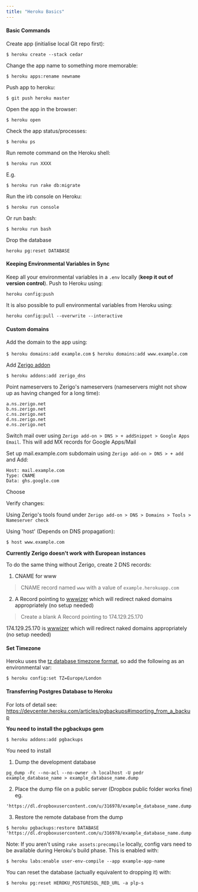 ```yaml
---
title: "Heroku Basics"
---
```


#### Basic Commands

Create app (initialise local Git repo first):

`$ heroku create --stack cedar`

Change the app name to something more memorable:

`$ heroku apps:rename newname`

Push app to heroku:

`$ git push heroku master`

Open the app in the browser:

`$ heroku open`

Check the app status/processes:

`$ heroku ps`

Run remote command on the Heroku shell:

`$ heroku run XXXX`

E.g.

`$ heroku run rake db:migrate`

Run the irb console on Heroku:

`$ heroku run console`

Or run bash:

`$ heroku run bash`

Drop the database

`heroku pg:reset DATABASE`

#### Keeping Environmental Variables in Sync

Keep all your environmental variables in a `.env` locally (**keep it out of version control**). Push to Heroku using:

```
heroku config:push
```

It is also possible to pull environmental variables from Heroku using:

```
heroku config:pull --overwrite --interactive
```

#### Custom domains

Add the domain to the app using:

`$ heroku domains:add example.com`
`$ heroku domains:add www.example.com`

Add [Zerigo addon](https://addons.heroku.com/zerigo_dns)

`$ heroku addons:add zerigo_dns`

Point nameservers to Zerigo's nameservers (nameservers might not show up as having changed for a long time):

```
a.ns.zerigo.net
b.ns.zerigo.net
c.ns.zerigo.net
d.ns.zerigo.net
e.ns.zerigo.net
```

Switch mail over using `Zerigo add-on > DNS > + addSnippet > Google Apps Email`. This will add MX records for Google Apps/Mail

Set up mail.example.com subdomain using `Zerigo add-on > DNS > + add` and Add:

```
Host: mail.example.com
Type: CNAME
Data: ghs.google.com
```

Choose

Verify changes:

Using Zerigo's tools found under `Zerigo add-on > DNS > Domains > Tools > Nameserver check`

Using 'host' (Depends on DNS propagation):

`$ host www.example.com`

**Currently Zerigo doesn't work with European instances**

To do the same thing without Zerigo, create 2 DNS records:

1. CNAME for www

> CNAME record named `www` with a value of `example.herokuapp.com`

2. A Record pointing to [wwwizer](http://wwwizer.com/naked-domain-redirect) which will redirect naked domains appropriately (no setup needed)

> Create a blank A Record pointing to 174.129.25.170 

174.129.25.170 is [wwwizer](http://wwwizer.com/naked-domain-redirect) which will redirect naked domains appropriately (no setup needed)

#### Set Timezone

Heroku uses the [tz database timezone format](http://en.wikipedia.org/wiki/List_of_tz_database_time_zones), so add the following as an environmental var:

```
$ heroku config:set TZ=Europe/London
```

#### Transferring Postgres Database to Heroku

For lots of detail see: https://devcenter.heroku.com/articles/pgbackups#importing_from_a_backup

**You need to install the pgbackups gem**

```
$ heroku addons:add pgbackups
```

You need to install 

1. Dump the development database

```
pg_dump -Fc --no-acl --no-owner -h localhost -U pedr example_database_name > example_database_name.dump
```

2. Place the dump file on a public server (Dropbox public folder works fine) eg.

```
'https://dl.dropboxusercontent.com/u/316978/example_database_name.dump'
```

3. Restore the remote database from the dump

```
$ heroku pgbackups:restore DATABASE 'https://dl.dropboxusercontent.com/u/316978/example_database_name.dump'
```

Note: If you aren't using `rake assets:precompile` locally, config vars need to be available during Heroku's build phase. This is enabled with:
```
$ heroku labs:enable user-env-compile --app example-app-name
```

You can reset the database (actually equivalent to dropping it) with:
```
$ heroku pg:reset HEROKU_POSTGRESQL_RED_URL -a plp-s
```
